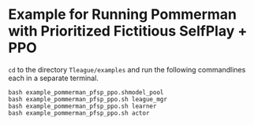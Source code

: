# Example for Running Pommerman with Prioritized Fictitious SelfPlay + PPO
`cd` to the directory `Tleague/examples` and run the following commandlines each in a separate terminal.
```Shell
bash example_pommerman_pfsp_ppo.shmodel_pool
bash example_pommerman_pfsp_ppo.sh league_mgr
bash example_pommerman_pfsp_ppo.sh learner
bash example_pommerman_pfsp_ppo.sh actor
```